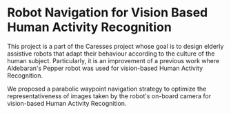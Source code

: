 # Robot Navigation for Vision Based Human Activity Recognition
This project is a part of the Caresses project whose goal is to design elderly assistive robots that adapt their behaviour according to the culture of the human subject. Particularly, it is an improvement of a previous work where Aldebaran's Pepper robot was used for vision-based Human Activity Recognition.

We proposed a parabolic waypoint navigation strategy to optimize the representativeness of images taken by the robot's on-board camera for vision-based Human Activity Recognition.
